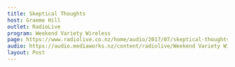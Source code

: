 ```yaml
---
title: Skeptical Thoughts
host: Graeme Hill
outlet: RadioLive
program: Weekend Variety Wireless
page: https://www.radiolive.co.nz/home/audio/2017/07/skeptical-thoughts-with-mark-honeychurch.html
audio: https://audio.mediaworks.nz/content/radiolive/Weekend Variety Wireless/July 17/16_07_17_Skeptical.mp3
layout: Post
---
```


<page-radio />
